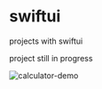 # swiftui
projects with swiftui

project still in progress 

![calculator-demo](https://user-images.githubusercontent.com/20825892/195001341-20e9977a-6bb5-439a-877b-33a1d12881cf.gif)
